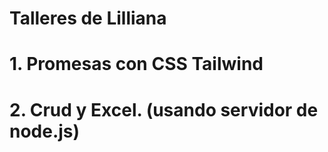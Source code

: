# Talleres de Lilliana

# 1. Promesas con CSS Tailwind

# 2. Crud y Excel. (usando servidor de node.js)
